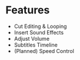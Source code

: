 # Features

- Cut Editing & Looping
- Insert Sound Effects
- Adjust Volume
- Subtitles Timeline
- (Planned) Speed Control
